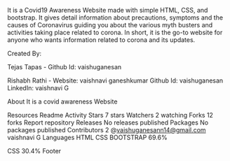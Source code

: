 It is a Covid19 Awareness Website made with simple HTML, CSS, and bootstrap. It gives detail information about precautions, symptoms and the causes of Coronavirus guiding you about the various myth busters and activities taking place related to corona. In short, it is the go-to website for anyone who wants information related to corona and its updates.

Created By:

Tejas Tapas -
Github Id: vaishuganesan

Rishabh Rathi -
Website: vaishnavi ganeshkumar
Github Id: vaishuganesan
LinkedIn: vaishnavi G

About
It is a covid awareness Website

Resources
 Readme
 Activity
Stars
 7 stars
Watchers
 2 watching
Forks
 12 forks
Report repository
Releases
No releases published
Packages
No packages published
Contributors
2
@vaishuganesann14@gmail.com
vaishnavi G
Languages
HTML
CSS
BOOTSTRAP
69.6%
 
CSS
30.4%
Footer
